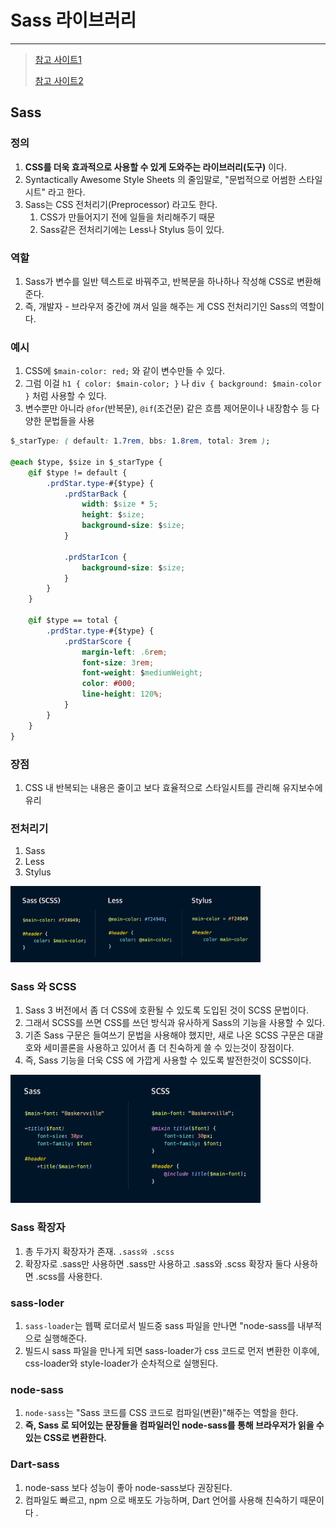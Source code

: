 # Sass 라이브러리 

---

>[참고 사이트1](https://nykim.work/97)
>
>[참고 사이트2](https://velog.io/@kim98111/Sass)

## Sass 

### 정의 

1. **CSS를 더욱 효과적으로 사용할 수 있게 도와주는 라이브러리(도구)** 이다. 
2. Syntactically Awesome Style Sheets 의 줄임말로, "문법적으로 어썸한 스타일 시트" 라고 한다. 
3. Sass는 CSS 전처리기(Preprocessor) 라고도 한다. 
   1. CSS가 만들어지기 전에 일들을 처리해주기 때문
   2. Sass같은 전처리기에는 Less나 Stylus 등이 있다.


### 역할

1. Sass가 변수를 일반 텍스트로 바꿔주고, 반복문을 하나하나 작성해 CSS로 변환해준다. 
2. 즉, 개발자 - 브라우저 중간에 껴서 일을 해주는 게 CSS 전처리기인 Sass의 역할이다.

### 예시

1. CSS에 `$main-color: red;` 와 같이 변수만들 수 있다. 
2. 그럼 이걸 `h1 { color: $main-color; }` 나 `div { background: $main-color }` 처럼 사용할 수 있다. 
3. 변수뿐만 아니라 `@for`(반복문), `@if`(조건문) 같은 흐름 제어문이나 내장함수 등 다양한 문법들을 사용

```css
$_starType: ( default: 1.7rem, bbs: 1.8rem, total: 3rem );
 
@each $type, $size in $_starType {
    @if $type != default {
        .prdStar.type-#{$type} {
            .prdStarBack {
                width: $size * 5;
                height: $size;
                background-size: $size;
            }
 
            .prdStarIcon {
                background-size: $size;
            }
        }
    }
 
    @if $type == total {
        .prdStar.type-#{$type} {
            .prdStarScore {
                margin-left: .6rem;
                font-size: 3rem;
                font-weight: $mediumWeight;
                color: #000;
                line-height: 120%;
            }
        }
    }
}
```

### 장점

1. CSS 내 반복되는 내용은 줄이고 보다 효율적으로 스타일시트를 관리해 유지보수에 유리

### 전처리기 

1. Sass
2. Less
3. Stylus

<img src="./images/전처리기종류.png" width="400">

### Sass 와 SCSS 

1. Sass 3 버전에서 좀 더 CSS에 호환될 수 있도록 도입된 것이 SCSS 문법이다. 
2. 그래서 SCSS를 쓰면 CSS를 쓰던 방식과 유사하게 Sass의 기능을 사용할 수 있다. 
3. 기존 Sass 구문은 들여쓰기 문법을 사용해야 했지만, 새로 나온 SCSS 구문은 대괄호와 세미콜론을 사용하고 있어서 좀 더 친숙하게 쓸 수 있는것이 장점이다. 
4. 즉, Sass 기능을 더욱 CSS 에 가깝게 사용할 수 있도록 발전한것이 SCSS이다. 

<img src="./images/Sass와SCSS차이점.png" width="400">

### Sass 확장자

1. 총 두가지 확장자가 존재. `.sass와 .scss`
2. 확장자로 .sass만 사용하면 .sass만 사용하고 .sass와 .scss 확장자 둘다 사용하면 .scss를 사용한다. 

### sass-loder

1. `sass-loader`는 웹팩 로더로서 빌드중 sass 파일을 만나면 "node-sass를 내부적으로 실행해준다. 
2. 빌드시 sass 파일을 만나게 되면 sass-loader가 css 코드로 먼저 변환한 이후에, css-loader와 style-loader가 순차적으로 실행된다. 

### node-sass

1. `node-sass`는 "Sass 코드를 CSS 코드로 컴파일(변환)"해주는 역할을 한다. 
2. **즉, Sass 로 되어있는 문장들을 컴파일러인 node-sass를 통해 브라우저가 읽을 수 있는 CSS로 변환한다.** 

### Dart-sass

1. node-sass 보다 성능이 좋아 node-sass보다 권장된다. 
2. 컴파일도 빠르고, npm 으로 배포도 가능하며, Dart 언어를 사용해 친숙하기 때문이다 . 

